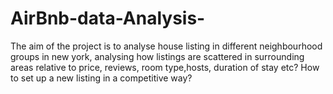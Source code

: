 # AirBnb-data-Analysis-

The aim of the project is to analyse house listing in different neighbourhood groups in new york, analysing how listings are scattered in surrounding areas relative to price, reviews, room type,hosts, duration of stay etc? How to set up a new listing in a competitive way?
